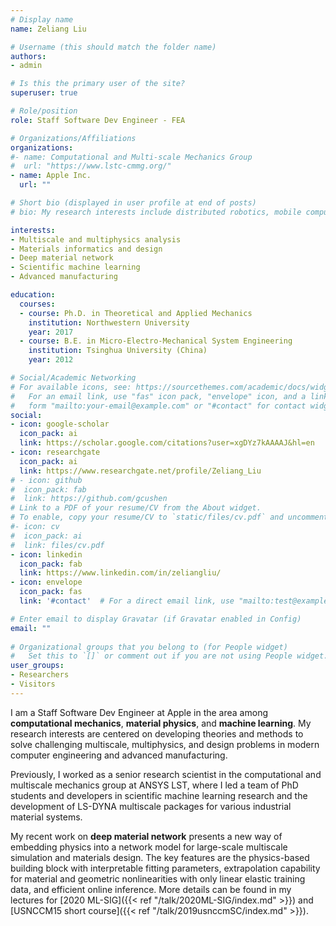 ```yaml
---
# Display name
name: Zeliang Liu

# Username (this should match the folder name)
authors:
- admin

# Is this the primary user of the site?
superuser: true

# Role/position
role: Staff Software Dev Engineer - FEA

# Organizations/Affiliations
organizations:
#- name: Computational and Multi-scale Mechanics Group
#  url: "https://www.lstc-cmmg.org/"
- name: Apple Inc.
  url: ""

# Short bio (displayed in user profile at end of posts)
# bio: My research interests include distributed robotics, mobile computing and programmable matter.

interests:
- Multiscale and multiphysics analysis
- Materials informatics and design
- Deep material network
- Scientific machine learning
- Advanced manufacturing

education:
  courses:
  - course: Ph.D. in Theoretical and Applied Mechanics
    institution: Northwestern University
    year: 2017
  - course: B.E. in Micro-Electro-Mechanical System Engineering
    institution: Tsinghua University (China)
    year: 2012

# Social/Academic Networking
# For available icons, see: https://sourcethemes.com/academic/docs/widgets/#icons
#   For an email link, use "fas" icon pack, "envelope" icon, and a link in the
#   form "mailto:your-email@example.com" or "#contact" for contact widget.
social:
- icon: google-scholar
  icon_pack: ai
  link: https://scholar.google.com/citations?user=xgDYz7kAAAAJ&hl=en
- icon: researchgate
  icon_pack: ai
  link: https://www.researchgate.net/profile/Zeliang_Liu
# - icon: github
#  icon_pack: fab
#  link: https://github.com/gcushen
# Link to a PDF of your resume/CV from the About widget.
# To enable, copy your resume/CV to `static/files/cv.pdf` and uncomment the lines below.  
#- icon: cv
#  icon_pack: ai
#  link: files/cv.pdf
- icon: linkedin
  icon_pack: fab
  link: https://www.linkedin.com/in/zeliangliu/
- icon: envelope
  icon_pack: fas
  link: '#contact'  # For a direct email link, use "mailto:test@example.org".

# Enter email to display Gravatar (if Gravatar enabled in Config)
email: ""
  
# Organizational groups that you belong to (for People widget)
#   Set this to `[]` or comment out if you are not using People widget.  
user_groups:
- Researchers
- Visitors
---
```

I am a Staff Software Dev Engineer at Apple in the area among **computational mechanics**, **material physics**, and **machine learning**. My research interests are centered on developing theories and methods to solve challenging multiscale, multiphysics, and design problems in modern computer engineering and advanced manufacturing. 

Previously, I worked as a senior research scientist in the computational and multiscale mechanics group at ANSYS LST, where I led a team of PhD students and developers in scientific machine learning research and the development of LS-DYNA multiscale packages for various industrial material systems.

My recent work on **deep material network** presents a new way of embedding physics into a network model for large-scale multiscale simulation and materials design. The key features are the physics-based building block with interpretable fitting parameters, extrapolation capability for material and geometric nonlinearities with only linear elastic training data, and efficient online inference. More details can be found in my lectures for [2020 ML-SIG]({{< ref "/talk/2020ML-SIG/index.md" >}}) and [USNCCM15 short course]({{< ref "/talk/2019usnccmSC/index.md" >}}).
